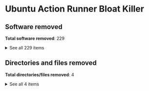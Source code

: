 # Ubuntu Action Runner Bloat Killer

<!-- AUTOGEN:SOFTWARE_REMOVED:START -->
## Software removed

**Total software removed**: 229

<details>
  <summary>See all 229 items</summary>

  * powershell
  * psmisc
  * procps
  * postgresql
  * postgresql-13
  * postgresql-client
  * postgresql-client-13
  * postgresql-client-common
  * postgresql-common
  * powermgmt-base
  * procps
  * publicsuffix
  * ruby
  * r-base
  * r-base-core
  * r-base-dev
  * r-base-html
  * r-cran-boot
  * r-cran-class
  * r-cran-cluster
  * r-cran-codetools
  * r-cran-foreign
  * r-cran-kernsmooth
  * r-cran-lattice
  * r-cran-mass
  * r-cran-matrix
  * r-cran-mgcv
  * r-cran-nlme
  * r-cran-nnet
  * r-cran-rpart
  * r-cran-spatial
  * r-cran-survival
  * r-doc-html
  * r-recommended
  * ruby-dev
  * ruby-did-you-mean
  * ruby-full
  * ruby-minitest
  * ruby-net-telnet
  * ruby-power-assert
  * ruby-test-unit
  * rubygems-integration
  * ghc-9.0.1
  * azure-cli
  * google-cloud-sdk
  * adoptopenjdk-11-hotspot
  * libgl1-mesa-dri
  * hhvm
  * google-chrome-stable
  * firefox
  * dotnet-sdk-5.0
  * adoptopenjdk-8-hotspot
  * llvm-10-dev
  * llvm-9-dev
  * dotnet-sdk-3.1
  * powershell
  * llvm-8-dev
  * moby-containerd
  * snapd
  * mysql-server-core-8.0
  * moby-engine
  * mono-devel
  * podman
  * libllvm11
  * mongodb-org-server
  * libllvm10
  * dotnet-runtime-3.1
  * moby-cli
  * dotnet-runtime-5.0
  * libllvm9
  * mysql-client-core-8.0
  * mongodb-org-mongos
  * mono-llvm-tools
  * libllvm8
  * moby-buildx
  * gcc-10
  * ansible
  * libclang-common-10-dev
  * mecab-ipadic
  * mongodb-org-shell
  * containernetworking-plugins
  * libclang-common-9-dev
  * msbuild
  * libclang-common-8-dev
  * libsvn1
  * mono-runtime-common
  * grub-efi-amd64-signed
  * util-linux
  * libmono-corlib4.5-cil
  * libmonoboehm-2.0-1
  * php7.4-dev
  * mono-runtime-sgen
  * php7.4-cli
  * php7.4-fpm
  * p7zip-full
  * libpython3.8-minimal
  * subversion
  * libmonosgen-2.0-1
  * php7.4-phpdbg
  * libgfortran-8-dev
  * apache2-bin
  * php8.0-cli
  * php8.0-fpm
  * php8.0-phpdbg
  * php8.0-dev
  * libgfortran-9-dev
  * libmagickcore-6.q16-dev
  * adwaita-icon-theme
  * libgfortran-10-dev
  * swig4.0
  * yarn
  * libpython3.8
  * python3.8-minimal
  * ubuntu-mono
  * fwupd
  * libmagic-mgc
  * libopenexr-dev
  * linux-libc-dev
  * r-cran-matrix
  * libdjvulibre-dev
  * libc++-10-dev
  * gconf2-common
  * nuget
  * postgresql-client-13
  * libgsl-dev
  * liblapack3
  * libmagickcore-6.q16-6
  * fonts-dejavu-extra
  * libmysqlclient21
  * grub-efi-amd64-bin
  * libmediainfo0v5
  * php7.4-common
  * libssl-dev
  * libpython3.8-stdlib
  * php8.0-common
  * r-cran-survival
  * libpython2.7-stdlib
  * liblcms2-dev
  * udev
  * php7.4-cgi
  * php8.0-cgi
  * librsvg2-2
  * libmysqlclient-dev
  * libmonosgen-2.0-dev
  * libgtk-3-0
  * libglib2.0-dev
  * binutils-x86-64-linux-gnu
  * ieee-data
  * aspnetcore-targeting-pack-3.1
  * perl-base
  * dotnet-apphost-pack-5.0
  * texinfo
  * fonts-lato
  * python3-twisted
  * aspnetcore-targeting-pack-5.0
  * libgcc-7-dev
  * grub-common
  * libgcc-8-dev
  * mercurial-common
  * libgcc-10-dev
  * libgcc-9-dev
  * libc6-i386
  * mono-roslyn
  * liblldb-10
  * git-lfs
  * libstdc++-7-dev
  * libstdc++-8-dev
  * gh
  * llvm-8
  * libruby2.7
  * shellcheck
  * perl-modules-5.30
  * aspnetcore-runtime-3.1
  * libwxgtk3.0-gtk3-0v5
  * libstdc++-9-dev
  * llvm-9
  * libstdc++-10-dev
  * aspnetcore-runtime-5.0
  * sphinxsearch
  * libc6-dev
  * moby-runc
  * libpython3.8-dev
  * iso-codes
  * netstandard-targeting-pack-2.1
  * llvm-10
  * humanity-icon-theme
  * monodoc-manual
  * libz3-4
  * ruby2.7-doc
  * mono-utils
  * skopeo
  * cpp-7
  * dotnet-targeting-pack-3.1
  * liblapack-dev
  * cpp-8
  * 26.3
  * g++-7
  * libclang1-8
  * cpp-9
  * buildah
  * gfortran-8
  * libperl5.30
  * gfortran-9
  * gcc-7
  * g++-8
  * g++-9
  * referenceassemblies-pcl
  * cpp-10
  * mono-llvm-support
  * dotnet-targeting-pack-5.0
  * gcc-8
  * gfortran-10
  * gcc-9
  * g++-10
  * vim-runtime
  * clang-8
  * liblldb-8
  * libicu66
  * libclang1-10
  * git
  * libclang-cpp9
  * liblldb-9
  * r-base-core
  * kubectl
  * libicu-dev
  * libclang-cpp10
  * nginx
  * ant
  * libfontconfig1

</details>

## Directories and files removed

**Total directories/files removed**: 4

<details>
  <summary>See all 4 items</summary>

  * /var/lib/docker
  * /root/.cache
  * /root/.sbt
  * /var/lib/snapd

</details>
<!-- AUTOGEN:SOFTWARE_REMOVED:END -->